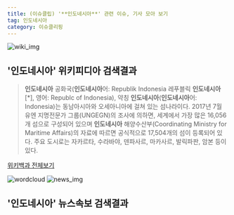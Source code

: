 ```yaml
---
title: (이슈클립) '**인도네시아**' 관련 이슈, 기사 모아 보기
tag: 인도네시아
category: 이슈클리핑
---
```

![wiki_img](https://user-images.githubusercontent.com/42597476/44503234-41136a80-a6d0-11e8-9071-6fc6418eafe4.png)
## **'**인도네시아**'** 위키피디아 검색결과
>**인도네시아** 공화국(**인도네시아**어: Republik Indonesia 레푸블릭 **인도네시아**[*], 영어: Republc of Indonesia), 약칭 **인도네시아**(**인도네시아**어: Indonesia)는 동남아시아와 오세아니아에 걸쳐 있는 섬나라이다. 2017년 7월 유엔 지명전문가 그룹(UNGEGN)의 조사에 의하면, 세계에서 가장 많은 16,056개 섬으로 구성되어 있으며 **인도네시아** 해양수산부(Coordinating Ministry for Maritime Affairs)의 자료에 따르면 공식적으로 17,504개의 섬이 등록되어 있다. 주요 도시로는 자카르타, 수라바야, 덴파사르, 마카사르, 발릭파판, 암본 등이 있다.

<a href="https://ko.wikipedia.org/wiki/인도네시아" target="_blank">위키백과 전체보기</a>

![wordcloud](https://s3.ap-northeast-2.amazonaws.com/lyrics101-wordcloud/2018-10-01-1538351806.png)
![news_img](https://user-images.githubusercontent.com/42597476/44507050-1206f400-a6e4-11e8-8d98-7ffbfebb353f.png)
## **'**인도네시아**'** 뉴스속보 검색결과

